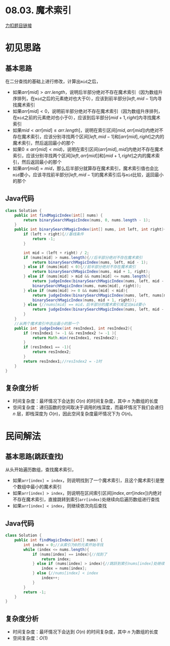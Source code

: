 # 08.03. 魔术索引

[力扣题目链接](https://leetcode-cn.com/problems/magic-index-lcci/)


# 初见思路

## 基本思路
在二分查找的基础上进行修改，计算出`mid`之后，
- 如果$arr[mid] > arr.length$，说明后半部分绝对不存在魔术索引（因为数组升序排列，在`mid`之后的元素绝对也大于0），应该到前半部分$[left, mid - 1]$内寻找魔术索引
- 如果$arr[mid] < 0$，说明前半部分绝对不存在魔术索引（因为数组升序排列，在`mid`之前的元素绝对也小于0），应该到后半部分$[mid + 1, right]$内寻找魔术索引
- 如果$mid < arr[mid] \le arr.length]$，说明在索引区间$[mid, arr[mid])$内绝对不存在魔术索引，应该分别寻找两个区间$[left, mid - 1]$和$[arr[mid], right]$之内的魔术索引，然后返回最小的那个
- 如果$0 \le arr[mid] < mid)$，说明在索引区间$(arr[mid], mid]$内绝对不存在魔术索引，应该分别寻找两个区间$[left, arr[mid]]$和$[mid + 1, right]$之内的魔术索引，然后返回最小的那个
- 如果$arr[mid] = mid$，那么后半部分就算存在魔术索引，魔术索引值也会比`mid`要小，应该寻找前半部分$[left, mid - 1]$的魔术索引后与`mid`比较，返回最小的那个

## Java代码
```java
class Solution {
    public int findMagicIndex(int[] nums) {
        return binarySearchMagicIndex(nums, 0, nums.length - 1);
    }
    public int binarySearchMagicIndex(int[] nums, int left, int right){
        if (left > right){//基线条件
            return -1;
        }

        int mid = (left + right) / 2;
        if (nums[mid] > nums.length){//后半部分绝对不存在魔术索引
            return binarySearchMagicIndex(nums, left, mid - 1);
        } else if (nums[mid] < 0){//前半部分绝对不存在魔术索引
            return binarySearchMagicIndex(nums, mid + 1, right);
        } else if (nums[mid] > mid && nums[mid] <= nums.length){
            return judgeIndex(binarySearchMagicIndex(nums, left, mid - 1),
            binarySearchMagicIndex(nums, nums[mid], right));
        } else if (nums[mid] >= 0 && nums[mid] < mid){
            return judgeIndex(binarySearchMagicIndex(nums, left, nums[mid]),
            binarySearchMagicIndex(nums, mid + 1, right));
        } else {//nums[mid] == mid，后半部分的魔术索引肯定比mid要小
            return judgeIndex(binarySearchMagicIndex(nums, left, mid - 1), mid);
        }
    }
    //从两个魔术索引中选出最小的那一个
    public int judgeIndex(int resIndex1, int resIndex2){
        if (resIndex1 != -1 && resIndex2 != -1 ){
            return Math.min(resIndex1, resIndex2);
        }
        if (resIndex1 == -1){
            return resIndex2;
        }
        return resIndex1;//resIndex2 = -1时
    }
}
```

## 复杂度分析
- 时间复杂度：最坏情况下会达到 $O(n)$ 的时间复杂度，其中 $n$ 为数组的长度
- 空间复杂度：递归函数的空间取决于调用的栈深度，而最坏情况下我们会递归 $n$ 层，即栈深度为 $O(n)$，因此空间复杂度最坏情况下为 $O(n)$。

# 民间解法

## 基本思路(跳跃查找)
从头开始遍历数组，查找魔术索引，
- 如果`arr[index] = index`，则说明找到了一个魔术索引，且这个魔术索引是整个数组中最小的魔术索引
- 如果`arr[index] > index`，则说明在区间索引区间$[index, arr[index])$内绝对不存在魔术索引，直接跳转到索引`arr[index]`处继续向后遍历数组进行查找
- 如果`arr[index] < index`，则继续依次向后查找

## Java代码
```java
class Solution {
    public int findMagicIndex(int[] nums) {
        int index = 0;//从索引为0的元素开始寻找
        while (index <= nums.length){
            if (nums[index] == index){//找到了
                return index;
            } else if (nums[index] > index){//跳跃到索引nums[index]处继续查找
                index = nums[index];
            } else {//nums[index] < index
                index++;
            }
        }
        return -1;
    }
}
```
## 复杂度分析
- 时间复杂度：最坏情况下会达到 $O(n)$ 的时间复杂度，其中 $n$ 为数组的长度
- 空间复杂度：$O(1)$
